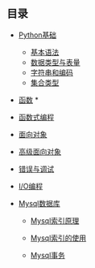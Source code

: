 ## 目录
* [Python基础](./01_basic_python/readme.md)
    * [基本语法](./01_basic_python/basic_syntax.md)
    * [数据类型与表量](./01_basic_python/data_type_variable.md)
    * [字符串和编码](./01_basic_python/string_code.md)
    * [集合类型](./01_basic_python/collection_type.md)
     
* [函数](./02_function/readme.md)
    * 
* [函数式编程](./03_functional_programming/readme.md)

* [面向对象]()

* [高级面向对象]()

* [错误与调试]()

* [I/O编程]()

* [Mysql数据库](./database/mysql/readme.md)  

  * [Mysql索引原理](./database/mysql/mysql_index.md)  
  
  * [Mysql索引的使用](./database/mysql/use_mysql_index.md) 
  
  * [Mysql事务](./database/mysql/mysql_transaction.md)  
